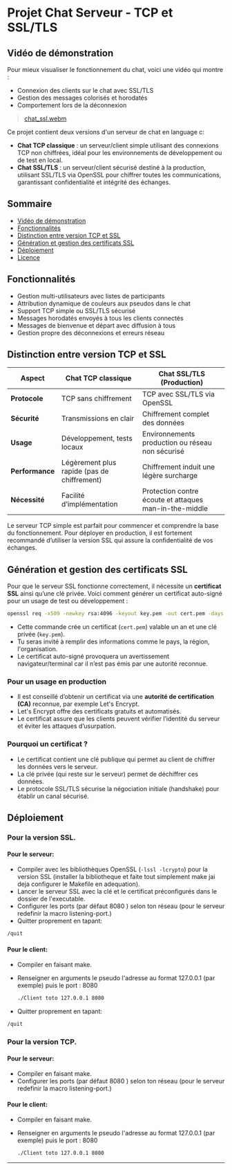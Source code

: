 # Projet Chat Serveur - TCP et SSL/TLS

## Vidéo de démonstration

Pour mieux visualiser le fonctionnement du chat, voici une vidéo qui montre :

- Connexion des clients sur le chat avec SSL/TLS  
- Gestion des messages colorisés et horodatés  
- Comportement lors de la déconnexion  

> [chat_ssl.webm](https://github.com/user-attachments/assets/fef7f8ab-40e2-4a18-9e46-e6a01dc6f9d8)

Ce projet contient deux versions d'un serveur de chat en language c:

- **Chat TCP classique** : un serveur/client simple utilisant des connexions TCP non chiffrées, idéal pour les environnements de développement ou de test en local.
- **Chat SSL/TLS** : un serveur/client sécurisé destiné à la production, utilisant SSL/TLS via OpenSSL pour chiffrer toutes les communications, garantissant confidentialité et intégrité des échanges.

## Sommaire

- [Vidéo de démonstration](#vidéo-de-démonstration)  
- [Fonctionnalités](#fonctionnalités)  
- [Distinction entre version TCP et SSL](#distinction-entre-version-tcp-et-ssl)  
- [Génération et gestion des certificats SSL](#génération-et-gestion-des-certificats-ssl)  
- [Déploiement](#déploiement)  
- [Licence](#licence)

## Fonctionnalités

- Gestion multi-utilisateurs avec listes de participants  
- Attribution dynamique de couleurs aux pseudos dans le chat  
- Support TCP simple ou SSL/TLS sécurisé  
- Messages horodatés envoyés à tous les clients connectés  
- Messages de bienvenue et départ avec diffusion à tous  
- Gestion propre des déconnexions et erreurs réseau  

## Distinction entre version TCP et SSL

| Aspect            | Chat TCP classique            | Chat SSL/TLS (Production)             |
|-------------------|------------------------------|--------------------------------------|
| **Protocole**     | TCP sans chiffrement          | TCP avec SSL/TLS via OpenSSL         |
| **Sécurité**      | Transmissions en clair        | Chiffrement complet des données      |
| **Usage**         | Développement, tests locaux  | Environnements production ou réseau non sécurisé |
| **Performance**   | Légèrement plus rapide (pas de chiffrement) | Chiffrement induit une légère surcharge |
| **Nécessité**     | Facilité d’implémentation     | Protection contre écoute et attaques man-in-the-middle |

Le serveur TCP simple est parfait pour commencer et comprendre la base du fonctionnement. Pour déployer en production, il est fortement recommandé d’utiliser la version SSL qui assure la confidentialité de vos échanges.

## Génération et gestion des certificats SSL

Pour que le serveur SSL fonctionne correctement, il nécessite un **certificat SSL** ainsi qu’une clé privée. Voici comment générer un certificat auto-signé pour un usage de test ou développement :

```bash
openssl req -x509 -newkey rsa:4096 -keyout key.pem -out cert.pem -days 365 -nodes

```
- Cette commande crée un certificat (`cert.pem`) valable un an et une clé privée (`key.pem`).
- Tu seras invité à remplir des informations comme le pays, la région, l'organisation.
- Le certificat auto-signé provoquera un avertissement navigateur/terminal car il n’est pas émis par une autorité reconnue.

### Pour un usage en production

- Il est conseillé d’obtenir un certificat via une **autorité de certification (CA)** reconnue, par exemple Let's Encrypt.
- Let's Encrypt offre des certificats gratuits et automatisés.
- Le certificat assure que les clients peuvent vérifier l’identité du serveur et éviter les attaques d’usurpation.

### Pourquoi un certificat ?

- Le certificat contient une clé publique qui permet au client de chiffrer les données vers le serveur.
- La clé privée (qui reste sur le serveur) permet de déchiffrer ces données.
- Le protocole SSL/TLS sécurise la négociation initiale (handshake) pour établir un canal sécurisé.

## Déploiement

### Pour la version SSL. 

#### Pour le serveur:
- Compiler avec les bibliothèques OpenSSL (`-lssl -lcrypto`) pour la version SSL (installer la bibliotheque et faite tout simplement make jai deja configurer le Makefile en adequation).  
- Lancer le serveur SSL avec la clé et le certificat préconfigurés dans le dossier de l'executable.  
- Configurer les ports (par défaut 8080 ) selon ton réseau (pour le serveur redefinir la macro listening-port.)
- Quitter proprement en tapant:

 ```bash
 /quit
 ```
  
#### Pour le client:
- Compiler en faisant make.
- Renseigner en arguments le pseudo l'adresse au format 127.0.0.1 (par exemple) puis le port : 8080
  
  ``` bash
  ./Client toto 127.0.0.1 8080
  ```
- Quitter proprement en tapant:

 ```bash
 /quit
 ```
  
### Pour la version TCP.  

#### Pour le serveur:
- Compiler en faisant make.
- Configurer les ports (par défaut 8080 ) selon ton réseau (pour le serveur redefinir la macro listening-port.)

#### Pour le client:
- Compiler en faisant make.
- Renseigner en arguments le pseudo l'adresse au format 127.0.0.1 (par exemple) puis le port : 8080
  
  ``` bash
  ./Client toto 127.0.0.1 8080
  ```

--- 
